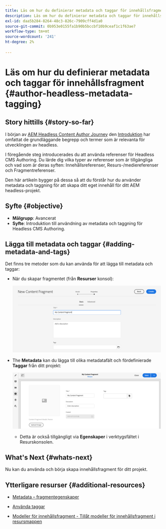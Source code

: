 ```yaml
---
title: Läs om hur du definierar metadata och taggar för innehållsfragment
description: Läs om hur du definierar metadata och taggar för innehållsfragment
exl-id: daa5b284-8264-48c3-826c-7909cff4d1a0
source-git-commit: 0b953e0155fa1b90b5bccbf10b9ceaf1c1f63ae7
workflow-type: tm+mt
source-wordcount: '241'
ht-degree: 2%

---
```


# Läs om hur du definierar metadata och taggar för innehållsfragment {#author-headless-metadata-tagging}

## Story hittills {#story-so-far}

I början av [AEM Headless Content Author Journey](overview.md) den [Introduktion](introduction.md) har omfattat de grundläggande begrepp och termer som är relevanta för utvecklingen av headless.

I föregående steg introducerades du att använda referenser för Headless CMS Authoring. Du lärde dig vilka typer av referenser som är tillgängliga och vad som är deras syften: Innehållsreferenser, Resurs-/mediereferenser och Fragmentreferenser.

Den här artikeln bygger på dessa så att du förstår hur du använder metadata och taggning för att skapa ditt eget innehåll för ditt AEM headless-projekt.

## Syfte {#objective}

* **Målgrupp**: Avancerat
* **Syfte**: Introduktion till användning av metadata och taggning för Headless CMS Authoring.

## Lägga till metadata och taggar {#adding-metadata-and-tags}

Det finns tre metoder som du kan använda för att lägga till metadata och taggar:

* När du skapar fragmentet (från **Resurser** konsol):

   ![Skapa innehållsfragment - ange namn](/help/journey-headless/author/assets/headless-journey-author-content-fragment-03.png)

* The **Metadata** kan du lägga till olika metadatafält och fördefinierade **Taggar** från ditt projekt:

   ![Content Fragment Editor - Metadata](/help/journey-headless/author/assets/headless-journey-author-metadata-01.png)

   * Detta är också tillgängligt via **Egenskaper** i verktygsfältet i Resurskonsolen.

## What&#39;s Next {#whats-next}

Nu kan du använda och börja skapa innehållsfragment för ditt projekt.

## Ytterligare resurser {#additional-resources}

* [Metadata – fragmentegenskaper](/help/sites-cloud/administering/content-fragments/content-fragments-metadata.md)

* [Använda taggar](/help/sites-cloud/authoring/features/tags.md)

* [Modeller för innehållsfragment - Tillåt modeller för innehållsfragment i resursmappen](/help/sites-cloud/administering/content-fragments/content-fragments-models.md#allowing-content-fragment-models-assets-folder)
